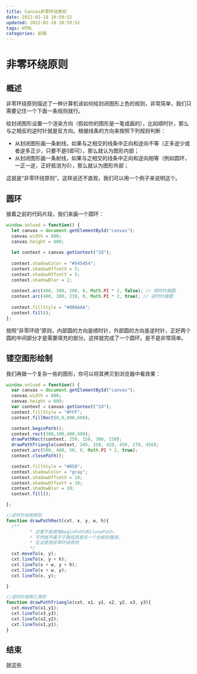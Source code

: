 ```yaml
---
title: Canvas非零环绕原则
date: 2022-02-18 10:59:52
updated: 2022-02-18 10:59:52
tags: HTML
categories: 前端
---
```


# 非零环绕原则

## 概述

非零环绕原则描述了一种计算机该如何给封闭图形上色的规则，非常简单，我们只需要记住一个下面一条规则就行。

给封闭图形设置一个渲染方向（假如你的图形是一笔成画的），比如顺时针，那么与之相反的逆时针就是反方向。根据线条的方向来按照下列规则判断：

- 从封闭图形画一条射线，如果与之相交的线条中正向和逆向不等（正多逆少或者逆多正少，只要不是0即可），那么就认为图形内部；
- 从封闭图形画一条射线，如果与之相交的线条中正向和逆向相等（例如圆环，一正一逆，正好抵消为0），那么就认为图形外部；

这就是“非零环绕原则”。这样说还不直观，我们可以用一个例子来说明这个。

## 圆环

接着之前的代码片段，我们来画一个圆环：

```javascript
window.onload = function() {
  let canvas = document.getElementById("canvas");
  canvas.width = 800;
  canvas.height = 600;
  
  let context = canvas.getContext("2d");
  
  context.shadowColor = "#545454";
  context.shadowOffsetX = 5;
  context.shadowOffsetY = 5;
  context.shadowBlur = 2;
  
  context.arc(400, 300, 200, 0, Math.PI * 2, false); // 顺时针画圆
  context.arc(400, 300, 230, 0, Math.PI * 2, true); // 逆时针画圆
  
  context.fillStyle = "#00AAAA";
  context.fill();
};
```

 按照“非零环绕”原则，内部圆的方向是顺时针，外部圆的方向是逆时针，正好两个圆的中间部分才是需要填充的部分。这样就完成了一个圆环。是不是非常简单。

## 镂空图形绘制

我们再做一个复杂一些的图形，你可以将其拷贝到浏览器中看效果：

```javascript
window.onload = function() {
  var canvas = document.getElementById("canvas");
  canvas.width = 800;
  canvas.height = 600;
  var context = canvas.getContext("2d");
  context.fillStyle = "#FFF";
  context.fillRect(0,0,800,600);

  context.beginPath();
  context.rect(200,100,400,400);
  drawPathRect(context, 250, 150, 300, 150);
  drawPathTriangle(context, 345, 350, 420, 450, 270, 450);
  context.arc(500, 400, 50, 0, Math.PI * 2, true);
  context.closePath();

  context.fillStyle = "#058";
  context.shadowColor = "gray";
  context.shadowOffsetX = 10;
  context.shadowOffsetY = 10;
  context.shadowBlur = 10;
  context.fill();

};

//逆时针绘制矩形
function drawPathRect(cxt, x, y, w, h){
  /**
         * 这里不能使用beginPath和closePath，
         * 不然就不属于子路径而是另一个全新的路径，
         * 无法使用非零环绕原则
         */
  cxt.moveTo(x, y);
  cxt.lineTo(x, y + h);
  cxt.lineTo(x + w, y + h);
  cxt.lineTo(x + w, y);
  cxt.lineTo(x, y);

}

//逆时针绘制三角形
function drawPathTriangle(cxt, x1, y1, x2, y2, x3, y3){
  cxt.moveTo(x1,y1);
  cxt.lineTo(x3,y3);
  cxt.lineTo(x2,y2);
  cxt.lineTo(x1,y1);
}
```

## 结束

就这些
